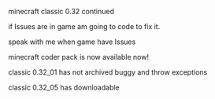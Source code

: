 minecraft classic 0.32 continued

if Issues are in game am going to code to fix it.

speak with me when game have Issues

minecraft coder pack is now available now!

classic 0.32_01 has not archived buggy and throw exceptions

classic 0.32_05 has downloadable

